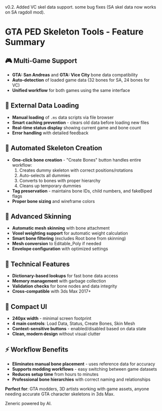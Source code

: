 v0.2.
Added VC skel data support.
some bug fixes (SA skel data now works on SA ragdoll mod).

# **GTA PED Skeleton Tools - Feature Summary**

## **🎮 Multi-Game Support**
- **GTA: San Andreas** and **GTA: Vice City** bone data compatibility
- **Auto-detection** of loaded game data (32 bones for SA, 24 bones for VC)
- **Unified workflow** for both games using the same interface

## **📁 External Data Loading**
- **Manual loading** of `.ms` data scripts via file browser
- **Smart caching prevention** - clears old data before loading new files
- **Real-time status display** showing current game and bone count
- **Error handling** with detailed feedback

## **🦴 Automated Skeleton Creation**
- **One-click bone creation** - "Create Bones" button handles entire workflow:
  1. Creates dummy skeleton with correct positions/rotations
  2. Auto-selects all dummies
  3. Converts to bones with proper hierarchy
  4. Cleans up temporary dummies
- **Tag preservation** - maintains bone IDs, child numbers, and fakeBiped flags
- **Proper bone sizing** and wireframe colors

## **🎨 Advanced Skinning**
- **Automatic mesh skinning** with bone attachment
- **Voxel weighting support** for automatic weight calculation
- **Smart bone filtering** (excludes Root bone from skinning)
- **Mesh conversion** to Editable_Poly if needed
- **Envelope configuration** with optimized settings

## **🔧 Technical Features**
- **Dictionary-based lookups** for fast bone data access
- **Memory management** with garbage collection
- **Validation checks** for bone nodes and data integrity
- **Cross-compatible** with 3ds Max 2017+

## **🎯 Compact UI**
- **240px width** - minimal screen footprint
- **4 main controls**: Load Data, Status, Create Bones, Skin Mesh
- **Context-sensitive buttons** - enabled/disabled based on data state
- **Clean, modern design** without visual clutter

## **⚡ Workflow Benefits**
- **Eliminates manual bone placement** - uses reference data for accuracy
- **Supports modding workflows** - easy switching between game datasets
- **Reduces setup time** from hours to minutes
- **Professional bone hierarchies** with correct naming and relationships

**Perfect for**: GTA modders, 3D artists working with game assets, anyone needing accurate GTA character skeletons in 3ds Max.


Zeneric powered by AI.